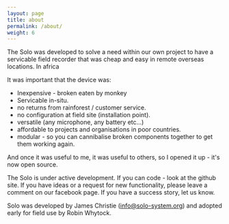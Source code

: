 ```yaml
---
layout: page
title: about
permalink: /about/
weight: 6
---
```


The Solo was developed to solve a need within our own project to have
a servicable field recorder that was cheap and easy in remote overseas
locations.  In africa

It was important that the device was:

* Inexpensive - broken eaten by monkey
* Servicable in-situ.
* no returns from rainforest / customer service.
* no configuration at field site (installation point).
* versatile (any microphone, any battery etc...)
* affordable to projects and organisations in poor countries.
* modular - so you can cannibalise broken components together to get them working again.

And once it was useful to me, it was useful to others, so I opened it
up - it's now open source.

The Solo is under active development.  If you can code - look at the
github site.  If you have ideas or a request for new functionality,
please leave a comment on our facebook page.  If you have a success
story, let us know.

Solo was developed by James Christie (info@solo-system.org) and
adopted early for field use by Robin Whytock.

